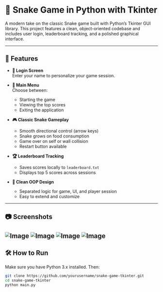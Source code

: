 # 🐍 Snake Game in Python with Tkinter

A modern take on the classic Snake game built with Python’s Tkinter GUI library. This project features a clean, object-oriented codebase and includes user login, leaderboard tracking, and a polished graphical interface.

---

## 🚀 Features

- **🔐 Login Screen**  
  Enter your name to personalize your game session.

- **🧭 Main Menu**  
  Choose between:
  - Starting the game
  - Viewing the top scores
  - Exiting the application

- **🎮 Classic Snake Gameplay**  
  - Smooth directional control (arrow keys)  
  - Snake grows on food consumption  
  - Game over on self or wall collision  
  - Restart button available

- **🏆 Leaderboard Tracking**  
  - Saves scores locally to `leaderboard.txt`  
  - Displays top 5 scores across sessions

- **🧼 Clean OOP Design**  
  - Separated logic for game, UI, and player session  
  - Easy to extend and customize

---

## 📷 Screenshots

![Image](https://github.com/user-attachments/assets/1cef58b3-3fb4-445a-a399-01e569f44d94)
![Image](https://github.com/user-attachments/assets/e31ab76b-1be8-4316-bfa9-e4935409f748)
![Image](https://github.com/user-attachments/assets/cd4f2678-1373-477a-842e-6cdc60b617f9)
![Image](https://github.com/user-attachments/assets/3c0d7952-ebf2-46dd-9d46-ae808bad20d3)
---

## 🛠️ How to Run

Make sure you have Python 3.x installed. Then:

```bash
git clone https://github.com/yourusername/snake-game-tkinter.git
cd snake-game-tkinter
python main.py
